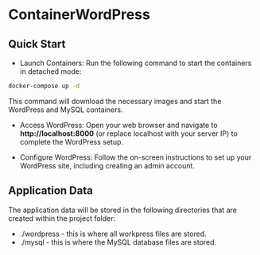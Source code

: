 # ContainerWordPress

## Quick Start
- Launch Containers: Run the following command to start the containers in detached mode:
```bash
docker-compose up -d
```
This command will download the necessary images and start the WordPress and MySQL containers.

- Access WordPress: 
Open your web browser and navigate to **http://localhost:8000** (or replace localhost with your server IP) to complete the WordPress setup.

- Configure WordPress: 
Follow the on-screen instructions to set up your WordPress site, including creating an admin account.

## Application Data
The application data will be stored in the following directories that are
created within the project folder:
- ./wordpress - this is where all workpress files are stored.
- ./mysql - this is where the MySQL database files are stored.

